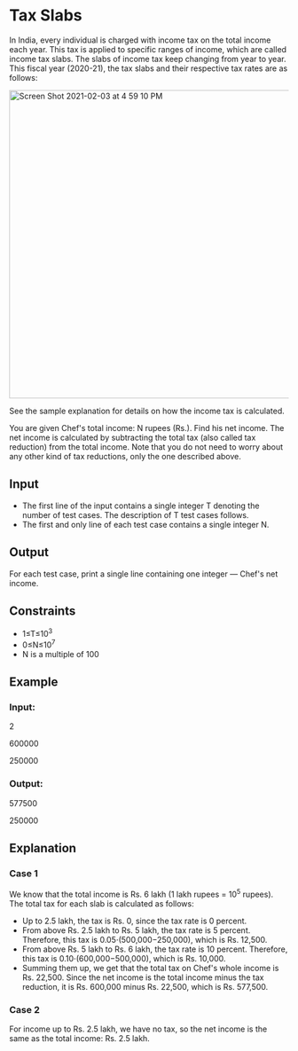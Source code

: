 # Tax Slabs

In India, every individual is charged with income tax on the total income each year. 
This tax is applied to specific ranges of income, which are called income tax slabs. 
The slabs of income tax keep changing from year to year. This fiscal year (2020-21), the tax slabs and their respective tax rates are as follows:

<img width="556" alt="Screen Shot 2021-02-03 at 4 59 10 PM" src="https://user-images.githubusercontent.com/69542867/106824969-2d121800-6641-11eb-88c0-97cc34627a42.png">

See the sample explanation for details on how the income tax is calculated.

You are given Chef's total income: N rupees (Rs.). Find his net income. 
The net income is calculated by subtracting the total tax (also called tax reduction) from the total income. 
Note that you do not need to worry about any other kind of tax reductions, only the one described above.

## Input

- The first line of the input contains a single integer T denoting the number of test cases. 
The description of T test cases follows.
- The first and only line of each test case contains a single integer N.

## Output

For each test case, print a single line containing one integer — Chef's net income.

## Constraints

- 1≤T≤10<sup>3</sup>
- 0≤N≤10<sup>7</sup>
- N is a multiple of 100

## Example

### Input:

2

600000

250000

### Output:

577500

250000

## Explanation

### Case 1

We know that the total income is Rs. 6 lakh (1 lakh rupees = 10<sup>5</sup> rupees). 
The total tax for each slab is calculated as follows:

- Up to 2.5 lakh, the tax is Rs. 0, since the tax rate is 0 percent.
- From above Rs. 2.5 lakh to Rs. 5 lakh, the tax rate is 5 percent. Therefore, this tax is 0.05⋅(500,000−250,000), which is Rs. 12,500.
- From above Rs. 5 lakh to Rs. 6 lakh, the tax rate is 10 percent. Therefore, this tax is 0.10⋅(600,000−500,000), which is Rs. 10,000.
- Summing them up, we get that the total tax on Chef's whole income is Rs. 22,500. Since the net income is the total income 
minus the tax reduction, it is Rs. 600,000 minus Rs. 22,500, which is Rs. 577,500.

### Case 2

For income up to Rs. 2.5 lakh, we have no tax, so the net income is the same as the total income: Rs. 2.5 lakh.

